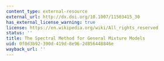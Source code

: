 ```yaml
---
content_type: external-resource
external_url: http://dx.doi.org/10.1007/11503415_30
has_external_license_warning: true
license: https://en.wikipedia.org/wiki/All_rights_reserved
status: ''
title: The Spectral Method for General Mixture Models
uid: 0f0d3b92-390d-419d-8e96-2d856448846e
wayback_url: ''
---
```

